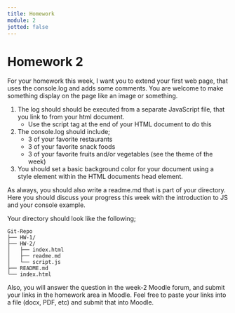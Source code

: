 ```yaml
---
title: Homework
module: 2
jotted: false
---
```


# Homework 2

For your homework this week, I want you to extend your first web page, that uses the console.log and adds some comments. You are welcome to make something display on the page like an image or something.

1. The log should should be executed from a separate JavaScript file, that you link to from your html document.
    - Use the script tag at the end of your HTML document to do this
2. The console.log should include;
    - 3 of your favorite restaurants
    - 3 of your favorite snack foods
    - 3 of your favorite fruits and/or vegetables
    (see the theme of the week)
3. You should set a basic background color for your document using a style element within the HTML documents head element.

As always, you should also write a readme.md that is part of your directory. Here you should discuss your progress this week with the introduction to JS and your console example.

Your directory should look like the following;

```
Git-Repo
├── HW-1/
├── HW-2/
│   ├── index.html
│   ├── readme.md
│   └── script.js
├── README.md
└── index.html
```

Also, you will  answer the question in the week-2 Moodle forum, and submit your links in the homework area in Moodle.  Feel free to paste your links into a file (docx, PDF, etc) and submit that into Moodle.
